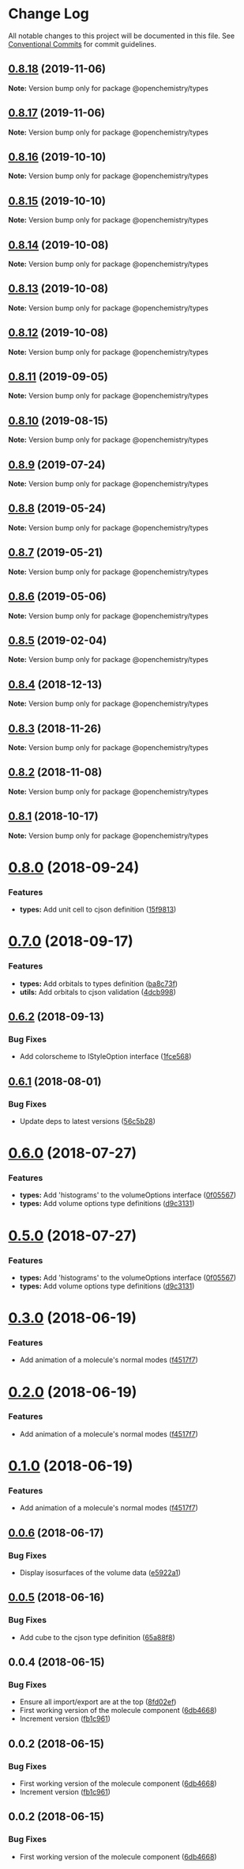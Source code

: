 # Change Log

All notable changes to this project will be documented in this file.
See [Conventional Commits](https://conventionalcommits.org) for commit guidelines.

## [0.8.18](https://github.com/OpenChemistry/oc-web-components/compare/@openchemistry/types@0.8.17...@openchemistry/types@0.8.18) (2019-11-06)

**Note:** Version bump only for package @openchemistry/types





## [0.8.17](https://github.com/OpenChemistry/oc-web-components/compare/@openchemistry/types@0.8.16...@openchemistry/types@0.8.17) (2019-11-06)

**Note:** Version bump only for package @openchemistry/types





## [0.8.16](https://github.com/OpenChemistry/oc-web-components/compare/@openchemistry/types@0.8.15...@openchemistry/types@0.8.16) (2019-10-10)

**Note:** Version bump only for package @openchemistry/types





## [0.8.15](https://github.com/OpenChemistry/oc-web-components/compare/@openchemistry/types@0.8.14...@openchemistry/types@0.8.15) (2019-10-10)

**Note:** Version bump only for package @openchemistry/types





## [0.8.14](https://github.com/OpenChemistry/oc-web-components/compare/@openchemistry/types@0.8.13...@openchemistry/types@0.8.14) (2019-10-08)

**Note:** Version bump only for package @openchemistry/types





## [0.8.13](https://github.com/OpenChemistry/oc-web-components/compare/@openchemistry/types@0.8.12...@openchemistry/types@0.8.13) (2019-10-08)

**Note:** Version bump only for package @openchemistry/types





## [0.8.12](https://github.com/OpenChemistry/oc-web-components/compare/@openchemistry/types@0.8.11...@openchemistry/types@0.8.12) (2019-10-08)

**Note:** Version bump only for package @openchemistry/types





## [0.8.11](https://github.com/OpenChemistry/oc-web-components/compare/@openchemistry/types@0.8.10...@openchemistry/types@0.8.11) (2019-09-05)

**Note:** Version bump only for package @openchemistry/types





## [0.8.10](https://github.com/OpenChemistry/oc-web-components/compare/@openchemistry/types@0.8.9...@openchemistry/types@0.8.10) (2019-08-15)

**Note:** Version bump only for package @openchemistry/types





## [0.8.9](https://github.com/OpenChemistry/oc-web-components/compare/@openchemistry/types@0.8.8...@openchemistry/types@0.8.9) (2019-07-24)

**Note:** Version bump only for package @openchemistry/types





## [0.8.8](https://github.com/OpenChemistry/oc-web-components/compare/@openchemistry/types@0.8.7...@openchemistry/types@0.8.8) (2019-05-24)

**Note:** Version bump only for package @openchemistry/types





## [0.8.7](https://github.com/OpenChemistry/oc-web-components/compare/@openchemistry/types@0.8.6...@openchemistry/types@0.8.7) (2019-05-21)

**Note:** Version bump only for package @openchemistry/types





## [0.8.6](https://github.com/OpenChemistry/oc-web-components/compare/@openchemistry/types@0.8.5...@openchemistry/types@0.8.6) (2019-05-06)

**Note:** Version bump only for package @openchemistry/types





## [0.8.5](https://github.com/OpenChemistry/oc-web-components/compare/@openchemistry/types@0.8.4...@openchemistry/types@0.8.5) (2019-02-04)

**Note:** Version bump only for package @openchemistry/types





## [0.8.4](https://github.com/OpenChemistry/oc-web-components/compare/@openchemistry/types@0.8.3...@openchemistry/types@0.8.4) (2018-12-13)

**Note:** Version bump only for package @openchemistry/types





## [0.8.3](https://github.com/OpenChemistry/oc-web-components/compare/@openchemistry/types@0.8.2...@openchemistry/types@0.8.3) (2018-11-26)

**Note:** Version bump only for package @openchemistry/types





## [0.8.2](https://github.com/OpenChemistry/oc-web-components/compare/@openchemistry/types@0.8.1...@openchemistry/types@0.8.2) (2018-11-08)

**Note:** Version bump only for package @openchemistry/types





## [0.8.1](https://github.com/OpenChemistry/oc-web-components/compare/@openchemistry/types@0.8.0...@openchemistry/types@0.8.1) (2018-10-17)

**Note:** Version bump only for package @openchemistry/types





<a name="0.8.0"></a>
# [0.8.0](https://github.com/OpenChemistry/oc-web-components/compare/@openchemistry/types@0.7.0...@openchemistry/types@0.8.0) (2018-09-24)


### Features

* **types:** Add unit cell to cjson definition ([15f9813](https://github.com/OpenChemistry/oc-web-components/commit/15f9813))




<a name="0.7.0"></a>
# [0.7.0](https://github.com/OpenChemistry/oc-web-components/compare/@openchemistry/types@0.6.2...@openchemistry/types@0.7.0) (2018-09-17)


### Features

* **types:** Add orbitals to types definition ([ba8c73f](https://github.com/OpenChemistry/oc-web-components/commit/ba8c73f))
* **utils:** Add orbitals to cjson validation ([4dcb998](https://github.com/OpenChemistry/oc-web-components/commit/4dcb998))




<a name="0.6.2"></a>
## [0.6.2](https://github.com/OpenChemistry/oc-web-components/compare/@openchemistry/types@0.6.1...@openchemistry/types@0.6.2) (2018-09-13)


### Bug Fixes

* Add colorscheme to IStyleOption interface ([1fce568](https://github.com/OpenChemistry/oc-web-components/commit/1fce568))




<a name="0.6.1"></a>
## [0.6.1](https://github.com/OpenChemistry/oc-web-components/compare/@openchemistry/types@0.6.0...@openchemistry/types@0.6.1) (2018-08-01)


### Bug Fixes

* Update deps to latest versions ([56c5b28](https://github.com/OpenChemistry/oc-web-components/commit/56c5b28))




<a name="0.6.0"></a>
# [0.6.0](https://github.com/OpenChemistry/oc-web-components/compare/@openchemistry/types@0.3.0...@openchemistry/types@0.6.0) (2018-07-27)


### Features

* **types:** Add 'histograms' to the volumeOptions interface ([0f05567](https://github.com/OpenChemistry/oc-web-components/commit/0f05567))
* **types:** Add volume options type definitions ([d9c3131](https://github.com/OpenChemistry/oc-web-components/commit/d9c3131))




<a name="0.5.0"></a>
# [0.5.0](https://github.com/OpenChemistry/oc-web-components/compare/@openchemistry/types@0.3.0...@openchemistry/types@0.5.0) (2018-07-27)


### Features

* **types:** Add 'histograms' to the volumeOptions interface ([0f05567](https://github.com/OpenChemistry/oc-web-components/commit/0f05567))
* **types:** Add volume options type definitions ([d9c3131](https://github.com/OpenChemistry/oc-web-components/commit/d9c3131))




<a name="0.3.0"></a>
# [0.3.0](https://github.com/OpenChemistry/oc-web-components/compare/@openchemistry/types@0.0.6...@openchemistry/types@0.3.0) (2018-06-19)


### Features

* Add animation of a molecule's normal modes ([f4517f7](https://github.com/OpenChemistry/oc-web-components/commit/f4517f7))




<a name="0.2.0"></a>
# [0.2.0](https://github.com/OpenChemistry/oc-web-components/compare/@openchemistry/types@0.0.6...@openchemistry/types@0.2.0) (2018-06-19)


### Features

* Add animation of a molecule's normal modes ([f4517f7](https://github.com/OpenChemistry/oc-web-components/commit/f4517f7))




<a name="0.1.0"></a>
# [0.1.0](https://github.com/OpenChemistry/oc-web-components/compare/@openchemistry/types@0.0.6...@openchemistry/types@0.1.0) (2018-06-19)


### Features

* Add animation of a molecule's normal modes ([f4517f7](https://github.com/OpenChemistry/oc-web-components/commit/f4517f7))




<a name="0.0.6"></a>
## [0.0.6](https://github.com/OpenChemistry/oc-web-components/compare/@openchemistry/types@0.0.5...@openchemistry/types@0.0.6) (2018-06-17)


### Bug Fixes

* Display isosurfaces of the volume data ([e5922a1](https://github.com/OpenChemistry/oc-web-components/commit/e5922a1))




<a name="0.0.5"></a>
## [0.0.5](https://github.com/OpenChemistry/oc-web-components/compare/@openchemistry/types@0.0.4...@openchemistry/types@0.0.5) (2018-06-16)


### Bug Fixes

* Add cube to the cjson type definition ([65a88f8](https://github.com/OpenChemistry/oc-web-components/commit/65a88f8))




<a name="0.0.4"></a>
## 0.0.4 (2018-06-15)


### Bug Fixes

* Ensure all import/export are at the top ([8fd02ef](https://github.com/OpenChemistry/oc-web-components/commit/8fd02ef))
* First working version of the molecule component ([6db4668](https://github.com/OpenChemistry/oc-web-components/commit/6db4668))
* Increment version ([fb1c961](https://github.com/OpenChemistry/oc-web-components/commit/fb1c961))




<a name="0.0.2"></a>
## 0.0.2 (2018-06-15)


### Bug Fixes

* First working version of the molecule component ([6db4668](https://github.com/OpenChemistry/oc-web-components/commit/6db4668))
* Increment version ([fb1c961](https://github.com/OpenChemistry/oc-web-components/commit/fb1c961))




<a name="0.0.2"></a>
## 0.0.2 (2018-06-15)


### Bug Fixes

* First working version of the molecule component ([6db4668](https://github.com/OpenChemistry/oc-web-components/commit/6db4668))
